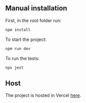 ## Manual installation

First, in the root folder run:

```bash
npm install
```

To start the project:

```bash
npm run dev
```

To run the tests:

```bash
npx jest
```

## Host

The project is hosted in Vercel [here](https://range-exercise.vercel.app/).
